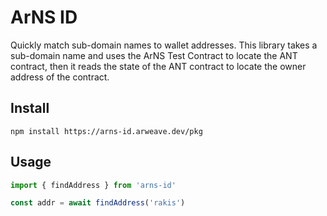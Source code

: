 # ArNS ID

Quickly match sub-domain names to wallet addresses. This library takes a sub-domain name and uses the ArNS Test Contract to locate the ANT contract, then it reads the state of the ANT contract to locate the owner address of the contract.

## Install

```console
npm install https://arns-id.arweave.dev/pkg
```

## Usage

```js
import { findAddress } from 'arns-id'

const addr = await findAddress('rakis')
```

